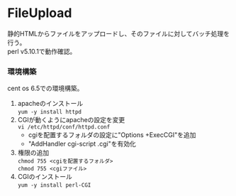 FileUpload
==========

静的HTMLからファイルをアップロードし、そのファイルに対してバッチ処理を行う。  
perl v5.10.1で動作確認。

### 環境構築
cent os 6.5での環境構築。

1. apacheのインストール  
  `yum -y install httpd`  
1. CGIが動くようにapacheの設定を変更  
  `vi /etc/httpd/conf/httpd.conf`  
    - cgiを配置するフォルダの設定に"Options +ExecCGI"を追加  
    - "AddHandler cgi-script .cgi"を有効化
1. 権限の追加  
  `chmod 755 <cgiを配置するフォルダ>`  
  `chmod 755 <cgiファイル>`  
1. CGIのインストール  
  `yum -y install perl-CGI`  
